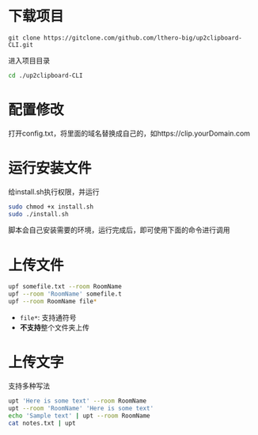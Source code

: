 # 下载项目

```
git clone https://gitclone.com/github.com/lthero-big/up2clipboard-CLI.git 
```

进入项目目录
```sh
cd ./up2clipboard-CLI
```

# 配置修改
打开config.txt，将里面的域名替换成自己的，如https://clip.yourDomain.com

# 运行安装文件
给install.sh执行权限，并运行
```sh
sudo chmod +x install.sh
sudo ./install.sh
```

脚本会自己安装需要的环境，运行完成后，即可使用下面的命令进行调用

# 上传文件

```sh
upf somefile.txt --room RoomName
upf --room 'RoomName' somefile.t
upf --room RoomName file*
```

* `file*`: 支持通符号
* **不支持**整个文件夹上传

# 上传文字

支持多种写法

```sh
upt 'Here is some text' --room RoomName
upt --room 'RoomName' 'Here is some text'
echo 'Sample text' | upt --room RoomName
cat notes.txt | upt
```

